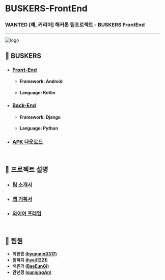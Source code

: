 # BUSKERS-FrontEnd

### WANTED [해, 커리어] 해커톤 팀프로젝트 - BUSKERS FrontEnd

---

![logo](https://github.com/hyunmin0317/BUSKERS-FrontEnd/blob/master/github/logo.jpg?raw=true)

## :musical_note: ​BUSKERS

* ### [Front-End](https://github.com/hyunmin0317/BUSKERS-FrontEnd)
  * #### Framework: Android

  * #### Language: Kotlin

* ### [Back-End](https://github.com/hyunmin0317/BUSKERS-BackEnd)

  * #### Framework: Django

  * #### Language: Python

* ### [APK 다운로드](https://github.com/hyunmin0317/BUSKERS-FrontEnd/blob/master/github/BUSKERS.apk?raw=true)

<br>

## :musical_note: ​프로젝트 설명

* ### [팀 소개서](https://github.com/hyunmin0317/BUSKERS-FrontEnd/blob/master/github/%ED%8C%80%20%EC%86%8C%EA%B0%9C%EC%84%9C.pdf)

* ### [앱 기획서](https://github.com/hyunmin0317/BUSKERS-FrontEnd/blob/master/github/%EC%95%B1%20%EA%B8%B0%ED%9A%8D%EC%84%9C.pdf)

* ### [와이어 프레임](https://github.com/hyunmin0317/BUSKERS-FrontEnd/blob/master/github/%EC%99%80%EC%9D%B4%EC%96%B4%20%ED%94%84%EB%A0%88%EC%9E%84.pdf)

<br>

## :musical_note: ​팀원

* **최현민 [(hyunmin0317)](https://github.com/hyunmin0317?tab=repositories)**
* **임혜지 [(hyeji1221)](https://github.com/hyeji1221)**
* **배은기 [(BaeEunGi)](https://github.com/BaeEunGi)**
* **안선정 [(sunjungAn)](https://github.com/sunjungAn)**
